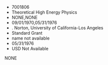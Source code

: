 * 7001806
* Theoretical High Energy Physics
* NONE,NONE
* 09/01/1970,05/31/1976
*  . Norton, University of California-Los Angeles
* Standard Grant
*   name not available
* 05/31/1976
* USD Not Available

NONE